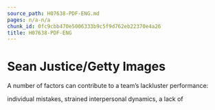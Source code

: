 ```yaml
---
source_path: H07638-PDF-ENG.md
pages: n/a-n/a
chunk_id: 0fc9cbb470e5006333b9c5f9d762eb22370e4a26
title: H07638-PDF-ENG
---
```

# Sean Justice/Getty Images

A number of factors can contribute to a team’s lackluster performance:

individual mistakes, strained interpersonal dynamics, a lack of

